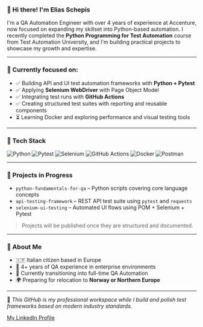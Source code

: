 ### 👋 Hi there! I'm Elias Schepis

I'm a QA Automation Engineer with over 4 years of experience at Accenture, now focused on expanding my skillset into Python-based automation. I recently completed the **Python Programming for Test Automation** course from Test Automation University, and I'm building practical projects to showcase my growth and expertise.

---

### 🧠 Currently focused on:

- ✅ Building API and UI test automation frameworks with **Python + Pytest**
- ✅ Applying **Selenium WebDriver** with Page Object Model
- ✅ Integrating test runs with **GitHub Actions**
- ✅ Creating structured test suites with reporting and reusable components
- ⏳ Learning Docker and exploring performance and visual testing tools

---

### 🧰 Tech Stack

![Python](https://img.shields.io/badge/-Python-3776AB?style=flat&logo=python&logoColor=white)
![Pytest](https://img.shields.io/badge/-Pytest-0A9EDC?style=flat&logo=pytest&logoColor=white)
![Selenium](https://img.shields.io/badge/-Selenium-43B02A?style=flat&logo=selenium&logoColor=white)
![GitHub Actions](https://img.shields.io/badge/-GitHub%20Actions-2088FF?style=flat&logo=github-actions&logoColor=white)
![Docker](https://img.shields.io/badge/-Docker-2496ED?style=flat&logo=docker&logoColor=white)
![Postman](https://img.shields.io/badge/-Postman-FF6C37?style=flat&logo=postman&logoColor=white)

---

### 📂 Projects in Progress

- `python-fundamentals-for-qa` – Python scripts covering core language concepts  
- `api-testing-framework` – REST API test suite using `pytest` and `requests`  
- `selenium-ui-testing` – Automated UI flows using POM + Selenium + Pytest

> Projects will be published once they are structured and documented.

---

### 📍 About Me

- 🇮🇹 Italian citizen based in Europe  
- 🧪 4+ years of QA experience in enterprise environments  
- 🎯 Currently transitioning into full-time QA Automation  
- 🌍 Preparing for relocation to **Norway or Northern Europe**

---

📌 *This GitHub is my professional workspace while I build and polish test frameworks based on modern industry standards.*

[My LinkedIn Profile](https://www.linkedin.com/in/eliasschepis/ "My LinkedIn Profile")


<!--
**eliasschepis/eliasschepis** is a ✨ _special_ ✨ repository because its `README.md` (this file) appears on your GitHub profile.

Here are some ideas to get you started:

- 🔭 I’m currently working on ...
- 🌱 I’m currently learning ...
- 👯 I’m looking to collaborate on ...
- 🤔 I’m looking for help with ...
- 💬 Ask me about ...
- 📫 How to reach me: ...
- 😄 Pronouns: ...
- ⚡ Fun fact: ...
-->
